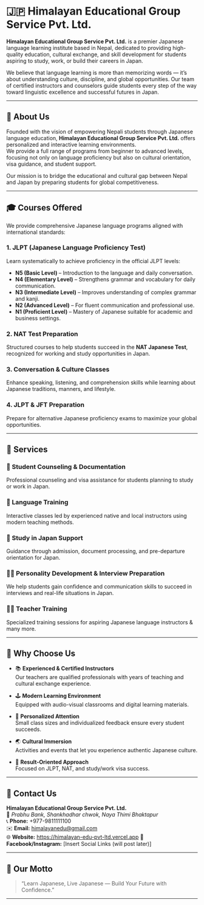# 🇯🇵 Himalayan Educational Group Service Pvt. Ltd.

**Himalayan Educational Group Service Pvt. Ltd.** is a premier Japanese language learning institute based in Nepal, dedicated to providing high-quality education, cultural exchange, and skill development for students aspiring to study, work, or build their careers in Japan.

We believe that language learning is more than memorizing words — it’s about understanding culture, discipline, and global opportunities. Our team of certified instructors and counselors guide students every step of the way toward linguistic excellence and successful futures in Japan.

---

## 🏫 About Us

Founded with the vision of empowering Nepali students through Japanese language education, **Himalayan Educational Group Service Pvt. Ltd.** offers personalized and interactive learning environments.  
We provide a full range of programs from beginner to advanced levels, focusing not only on language proficiency but also on cultural orientation, visa guidance, and student support.

Our mission is to bridge the educational and cultural gap between Nepal and Japan by preparing students for global competitiveness.

---

## 🎓 Courses Offered

We provide comprehensive Japanese language programs aligned with international standards:

### 1. **JLPT (Japanese Language Proficiency Test)**

Learn systematically to achieve proficiency in the official JLPT levels:

- **N5 (Basic Level)** – Introduction to the language and daily conversation.
- **N4 (Elementary Level)** – Strengthens grammar and vocabulary for daily communication.
- **N3 (Intermediate Level)** – Improves understanding of complex grammar and kanji.
- **N2 (Advanced Level)** – For fluent communication and professional use.
- **N1 (Proficient Level)** – Mastery of Japanese suitable for academic and business settings.

### 2. **NAT Test Preparation**

Structured courses to help students succeed in the **NAT Japanese Test**, recognized for working and study opportunities in Japan.

### 3. **Conversation & Culture Classes**

Enhance speaking, listening, and comprehension skills while learning about Japanese traditions, manners, and lifestyle.

### 4. **JLPT & JFT Preparation**

Prepare for alternative Japanese proficiency exams to maximize your global opportunities.

---

## 💼 Services

### 🧾 Student Counseling & Documentation

Professional counseling and visa assistance for students planning to study or work in Japan.

### 🧠 Language Training

Interactive classes led by experienced native and local instructors using modern teaching methods.

### 🛫 Study in Japan Support

Guidance through admission, document processing, and pre-departure orientation for Japan.

### 🧍‍♂️ Personality Development & Interview Preparation

We help students gain confidence and communication skills to succeed in interviews and real-life situations in Japan.

### 🧑‍🏫 Teacher Training

Specialized training sessions for aspiring Japanese language instructors & many more.

---

## 🧩 Why Choose Us

- 📚 **Experienced & Certified Instructors**  
  Our teachers are qualified professionals with years of teaching and cultural exchange experience.

- 🕹️ **Modern Learning Environment**  
  Equipped with audio-visual classrooms and digital learning materials.

- 🤝 **Personalized Attention**  
  Small class sizes and individualized feedback ensure every student succeeds.

- 🌏 **Cultural Immersion**  
  Activities and events that let you experience authentic Japanese culture.

- 🎯 **Result-Oriented Approach**  
  Focused on JLPT, NAT, and study/work visa success.

---

## 📍 Contact Us

**Himalayan Educational Group Service Pvt. Ltd.**  
📌 _Prabhu Bank, Shankhadhar chwok, Naya Thimi Bhaktapur_  
📞 **Phone:** +977-9811111100  
✉️ **Email:** himalayanedu@gmail.com  
🌐 **Website:** https://himalayan-edu-pvt-ltd.vercel.app
📱 **Facebook/Instagram:** [Insert Social Links (will post later)]

---

## 🌸 Our Motto

> “Learn Japanese, Live Japanese — Build Your Future with Confidence.”

---
